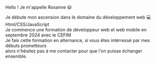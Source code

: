 Hello ! Je m'appelle Roxanne 😃
 
Je débute mon ascension dans le domaine du développement web 💻 </br>
Html/CSS/JavaScript </br>
Je commence une formation de développeur web et web mobile en septembre 2024 avec le CEFIM </br>
Je fais cette formation en alternance, si vous êtes intérressé par mes débuts prometteurs </br>
alors n'hésitez pas à me contacter pour que l'on puisse échanger ensemble.


<!---
RoxanneMar/RoxanneMar is a ✨ special ✨ repository because its `README.md` (this file) appears on your GitHub profile.
You can click the Preview link to take a look at your changes.
--->
